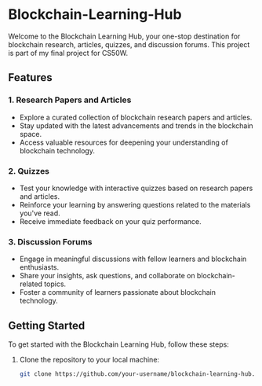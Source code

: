 # Blockchain-Learning-Hub

Welcome to the Blockchain Learning Hub, your one-stop destination for blockchain research, articles, quizzes, and discussion forums. This project is part of my final project for CS50W.

## Features

### 1. Research Papers and Articles
- Explore a curated collection of blockchain research papers and articles.
- Stay updated with the latest advancements and trends in the blockchain space.
- Access valuable resources for deepening your understanding of blockchain technology.

### 2. Quizzes
- Test your knowledge with interactive quizzes based on research papers and articles.
- Reinforce your learning by answering questions related to the materials you've read.
- Receive immediate feedback on your quiz performance.

### 3. Discussion Forums
- Engage in meaningful discussions with fellow learners and blockchain enthusiasts.
- Share your insights, ask questions, and collaborate on blockchain-related topics.
- Foster a community of learners passionate about blockchain technology.

## Getting Started

To get started with the Blockchain Learning Hub, follow these steps:

1. Clone the repository to your local machine:

   ```bash
   git clone https://github.com/your-username/blockchain-learning-hub.git
